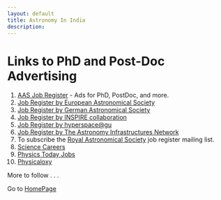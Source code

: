 ```yaml
---
layout: default
title: Astronomy In India
description: 
---
```

# Links to PhD and Post-Doc Advertising 

1. [AAS Job Register](https://jobregister.aas.org/) - Ads for PhD, PostDoc, and more.
2. [Job Register by European Astronomical Society](https://eas.unige.ch/jobs.jsp)
3. [Job Register by German Astronomical Society](http://www.astronomische-gesellschaft.org/en/activities/jobregister)
4. [Job Register by INSPIRE collaboration](https://inspirehep.net/jobs?sort=mostrecent&size=25&page=1&q=&field_of_interest=astro-ph)
5. [Job Register by hyperspace@gu](https://hyperspace.uni-frankfurt.de/tag/phd/)
6. [Job Register by The Astronomy Infrastructures Network](https://riastronomia.es/en/contratos-predoctorales/)
7. To subscribe the [Royal Astronomical Society](https://ras.ac.uk/membership/RAS-job-list) job register mailing list.
8. [Science Careers](https://jobs.sciencecareers.org)
9. [Physics Today Jobs](https://www.aip.org/jobs/profiles/astronomy-astrophysics-jobs)
10. [Physicaloxy](https://physicaloxy.com)

More to follow . . .

Go to [HomePage](./../index.md)
